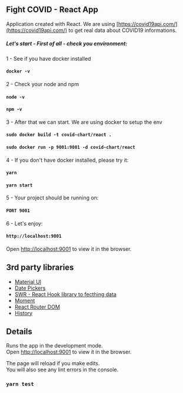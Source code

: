 ## Fight COVID - React App
Application created with React. We are using [https://covid19api.com/](https://covid19api.com/) to get real data about COVID19 informations.

##### Let's start - First of all - check you environment:

1 - See if you have docker installed 

#### `docker -v`

2 - Check your node and npm

#### `node -v`
#### `npm -v`

3 - After that we can start. We are using docker to setup the env

#### `sudo docker build -t covid-chart/react .`
#### `sudo docker run -p 9001:9001 -d covid-chart/react`

4 - If you don't have docker installed, please try it:

#### `yarn`
#### `yarn start`

5 - Your project should be running on:

#### `PORT 9001`

6 - Let's enjoy:
#### `http://localhost:9001`
Open [http://localhost:9001](http://localhost:9001) to view it in the browser.

## 3rd party libraries
* [Material UI](https://material-ui.com/getting-started/installation/)
* [Date Pickers](https://material-ui-pickers.dev/demo/datepicker)
* [SWR - React Hook library to fecthing data](https://swr.vercel.app/)
* [Moment](https://momentjs.com/)
* [React Router DOM](https://reactrouter.com/web/guides/quick-start)
* [History](https://www.npmjs.com/package/history)


## Details

Runs the app in the development mode.<br />
Open [http://localhost:9001](http://localhost:9001) to view it in the browser.

The page will reload if you make edits.<br />
You will also see any lint errors in the console.

### `yarn test`